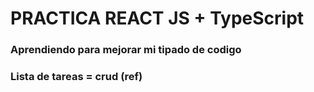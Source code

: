 # PRACTICA REACT JS + TypeScript

### Aprendiendo para mejorar mi tipado de codigo
### Lista de tareas = crud (ref)
